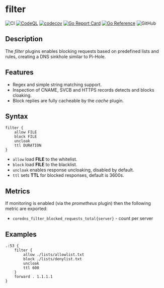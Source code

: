 # filter

![CI](https://github.com/milgradesec/filter/workflows/CI/badge.svg)
[![CodeQL](https://github.com/milgradesec/filter/actions/workflows/codeql-analysis.yml/badge.svg)](https://github.com/milgradesec/filter/actions/workflows/codeql-analysis.yml)
[![codecov](https://codecov.io/gh/milgradesec/filter/branch/master/graph/badge.svg)](https://codecov.io/gh/milgradesec/filter)
[![Go Report Card](https://goreportcard.com/badge/milgradesec/filter)](https://goreportcard.com/badge/github.com/milgradesec/filter)
[![Go Reference](https://pkg.go.dev/badge/github.com/milgradesec/filter.svg)](https://pkg.go.dev/github.com/milgradesec/filter)
![GitHub](https://img.shields.io/github/license/milgradesec/filter)

## Description

The _filter_ plugins enables blocking requests based on predefined lists and rules, creating a DNS sinkhole similar to Pi-Hole.

## Features

- Regex and simple string matching support.
- Inspection of CNAME, SVCB and HTTPS records detects and blocks cloaking.
- Block replies are fully cacheable by the _cache_ plugin.

## Syntax

```corefile
filter {
    allow FILE
    block FILE
    uncloak
    ttl DURATION
}
```

- `allow` load **FILE** to the whitelist.
- `block` load **FILE** to the blacklist.
- `uncloak` enables response uncloaking, disabled by default.
- `ttl` sets **TTL** for blocked responses, default is 3600s.

## Metrics

If monitoring is enabled (via the _prometheus_ plugin) then the following metric are exported:

- `coredns_filter_blocked_requests_total{server}` - count per server

## Examples

```corefile
.:53 {
    filter {
        allow ./lists/allowlist.txt
        block ./lists/denylist.txt
        uncloak
        ttl 600
    }
    forward . 1.1.1.1
}
```
